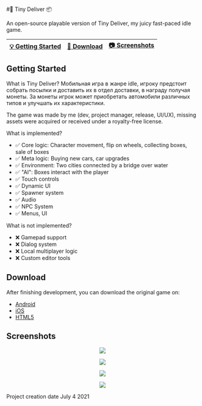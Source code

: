 #🚗 Tiny Deliver 📦


An open-source playable version of Tiny Deliver, my juicy fast-paced idle game.

| [💡 Getting Started](#getting-started) | [📲 Download](#download) | [📷 Screenshots](#screenshots) |
| --------------- | -------- | ----------- |

## Getting Started

What is Tiny Deliver?
Мобильная игра в жанре idle, игроку предстоит собрать посылки и доставить их в отдел доставки, в награду получая монеты.
За монеты игрок может приобретать автомобили различных типов и улучшать их характеристики.

The game was made by me (dev, project manager, release, UI/UX), missing assets were acquired or received under a royalty-free license.

What is implemented?

- ✅ Core logic: Character movement, flip on wheels, collecting boxes, sale of boxes
- ✅ Meta logic: Buying new cars, car upgrades
- ✅ Environment: Two cities connected by a bridge over water
- ✅ "AI": Boxes interact with the player
- ✅ Touch controls
- ✅ Dynamic UI
- ✅ Spawner system
- ✅ Audio
- ✅ NPC System
- ✅ Menus, UI

What is not implemented?
- ❌ Gamepad support 
- ❌ Dialog system
- ❌ Local multiplayer logic
- ❌ Custom editor tools


## Download 
After finishing development, you can download the original game on:
- [Android](WIP) 
- [iOS](WIP)
- [HTML5](WIP)

## Screenshots

<p align="center">
  <img src="https://sun9-55.userapi.com/impg/Cyj0xYPwF20o48dXoikRJFmq9bn9foiskPbR4w/_PwQ2-QysDw.jpg?size=423x901&quality=96&sign=785c76412905f085d52f21a73bbddbb4&type=album" />
</p>

<p align="center">
  <img src="https://sun9-8.userapi.com/impg/v3uvjQxinvo4ITAfJYA6jmt_riJO6olJgteAXA/oAn1Jr2nZ3w.jpg?size=423x915&quality=96&sign=19d0eb42a3e0fd3f1324db92e6e6fd10&type=album" />
</p>

<p align="center">
  <img src="https://sun9-15.userapi.com/impg/GaR4K96nOTN-iBiRduc869-mej5USQQMd0lNCg/avHCR9hFDiQ.jpg?size=418x908&quality=96&sign=2ce4cca42ed26e377fc943a408acfedd&type=album" />
</p>

<p align="center">
  <img src="https://sun9-72.userapi.com/impg/SvOCAq5HQQVdgbpgDcFnSEfahFWkYlbUK0UGaw/070wzv1lPvQ.jpg?size=426x915&quality=96&sign=9c7e113237d88efeca2deced234acc6c&type=album" />
</p>
Project creation date July 4 2021
